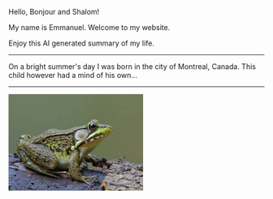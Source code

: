 Hello, Bonjour and Shalom!

My name is Emmanuel. Welcome to my website.

Enjoy this AI generated summary of my life. 

---
On a bright summer's day I was born in the city of Montreal, Canada. This child however had a mind of his own...



---

![Frog](frog.jpeg) 

